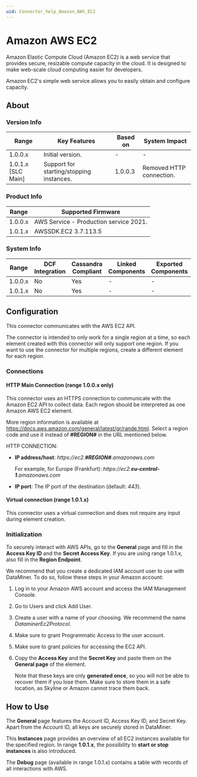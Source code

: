 ```yaml
---
uid: Connector_help_Amazon_AWS_EC2
---
```


# Amazon AWS EC2

Amazon Elastic Compute Cloud (Amazon EC2) is a web service that provides secure, resizable compute capacity in the cloud. It is designed to make web-scale cloud computing easier for developers.

Amazon EC2's simple web service allows you to easily obtain and configure capacity.

## About

### Version Info

| **Range**            | **Key Features**                         | **Based on** | **System Impact**        |
|----------------------|------------------------------------------|--------------|--------------------------|
| 1.0.0.x              | Initial version.                         | \-           | \-                       |
| 1.0.1.x \[SLC Main\] | Support for starting/stopping instances. | 1.0.0.3      | Removed HTTP connection. |

### Product Info

| **Range** | **Supported Firmware**                 |
|-----------|----------------------------------------|
| 1.0.0.x   | AWS Service - Production service 2021. |
| 1.0.1.x   | AWSSDK.EC2 3.7.113.5                   |

### System Info

| **Range** | **DCF Integration** | **Cassandra Compliant** | **Linked Components** | **Exported Components** |
|-----------|---------------------|-------------------------|-----------------------|-------------------------|
| 1.0.0.x   | No                  | Yes                     | \-                    | \-                      |
| 1.0.1.x   | No                  | Yes                     | \-                    | \-                      |

## Configuration

This connector communicates with the AWS EC2 API.

The connector is intended to only work for a single region at a time, so each element created with this connector will only support one region. If you want to use the connector for multiple regions, create a different element for each region.

### Connections

#### HTTP Main Connection (range 1.0.0.x only)

This connector uses an HTTPS connection to communicate with the Amazon EC2 API to collect data. Each region should be interpreted as one Amazon AWS EC2 element.

More region information is available at <https://docs.aws.amazon.com/general/latest/gr/rande.html>. Select a region code and use it instead of **\#REGION#** in the URL mentioned below.

HTTP CONNECTION:

- **IP address/host**: *https://ec2.**\#REGION#**.amazonaws.com*

  For example, for Europe (Frankfurt): *https://ec2.**eu-central-1**.amazonaws.com*

- **IP port**: The IP port of the destination (default: *443*).

#### Virtual connection (range 1.0.1.x)

This connector uses a virtual connection and does not require any input during element creation.

### Initialization

To securely interact with AWS APIs, go to the **General** page and fill in the **Access Key ID** and the **Secret Access Key**. If you are using range 1.0.1.x, also fill in the **Region Endpoint**.

We recommend that you create a dedicated IAM account user to use with DataMiner. To do so, follow these steps in your Amazon account:

1. Log in to your Amazon AWS account and access the IAM Management Console.
1. Go to Users and click Add User.
1. Create a user with a name of your choosing. We recommend the name *DataminerEc2Protocol*.
1. Make sure to grant Programmatic Access to the user account.
1. Make sure to grant policies for accessing the EC2 API.
1. Copy the **Access Key** and the **Secret Key** and paste them on the **General page** of the element.

   Note that these keys are only **generated once**, so you will not be able to recover them if you lose them. Make sure to store them in a safe location, as Skyline or Amazon cannot trace them back.

## How to Use

The **General** page features the Account ID, Access Key ID, and Secret Key. Apart from the Account ID, all keys are securely stored in DataMiner.

This **Instances** page provides an overview of all EC2 instances available for the specified region. In range **1.0.1.x**, the possibility to **start or stop instances** is also introduced.

The **Debug** page (available in range 1.0.1.x) contains a table with records of all interactions with AWS.
